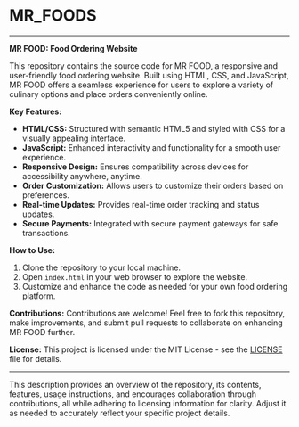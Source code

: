 # MR_FOODS

---

**MR FOOD: Food Ordering Website**

This repository contains the source code for MR FOOD, a responsive and user-friendly food ordering website. Built using HTML, CSS, and JavaScript, MR FOOD offers a seamless experience for users to explore a variety of culinary options and place orders conveniently online.

**Key Features:**
- **HTML/CSS:** Structured with semantic HTML5 and styled with CSS for a visually appealing interface.
- **JavaScript:** Enhanced interactivity and functionality for a smooth user experience.
- **Responsive Design:** Ensures compatibility across devices for accessibility anywhere, anytime.
- **Order Customization:** Allows users to customize their orders based on preferences.
- **Real-time Updates:** Provides real-time order tracking and status updates.
- **Secure Payments:** Integrated with secure payment gateways for safe transactions.

**How to Use:**
1. Clone the repository to your local machine.
2. Open `index.html` in your web browser to explore the website.
3. Customize and enhance the code as needed for your own food ordering platform.

**Contributions:**
Contributions are welcome! Feel free to fork this repository, make improvements, and submit pull requests to collaborate on enhancing MR FOOD further.

**License:**
This project is licensed under the MIT License - see the [LICENSE](LICENSE) file for details.

---

This description provides an overview of the repository, its contents, features, usage instructions, and encourages collaboration through contributions, all while adhering to licensing information for clarity. Adjust it as needed to accurately reflect your specific project details.
